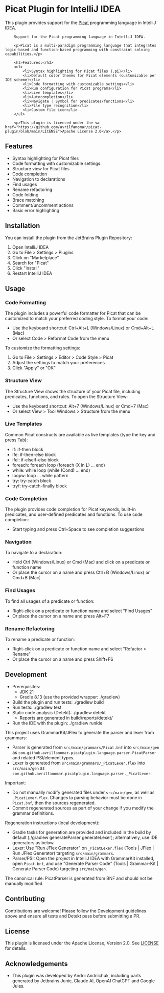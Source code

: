 # Picat Plugin for IntelliJ IDEA

This plugin provides support for the [Picat](http://picat-lang.org/) programming language in IntelliJ IDEA.
<!-- Plugin description -->

        Support for the Picat programming language in IntelliJ IDEA.

        <p>Picat is a multi-paradigm programming language that integrates logic-based and function-based programming with constraint solving capabilities.</p>

        <h3>Features:</h3>
        <ul>
            <li>Syntax highlighting for Picat files (.pi)</li>
            <li>Default color themes for Picat elements (customizable per IDE scheme)</li>
            <li>Code formatting with customizable settings</li>
            <li>Run configuration for Picat programs</li>
            <li>Live templates</li>
            <li>Autocompletion</li>
            <li>Navigate | Symbol for predicates/functions</li>
            <li>File type recognition</li>
            <li>Custom file icon</li>
        </ul>

        <p>This plugin is licensed under the <a href="https://github.com/avrilfanomar/picat-plugin/blob/main/LICENSE">Apache License 2.0</a>.</p>

<!-- Plugin description end -->

## Features

- Syntax highlighting for Picat files
- Code formatting with customizable settings
- Structure view for Picat files
- Code completion
- Navigation to declarations
- Find usages
- Rename refactoring
- Code folding
- Brace matching
- Comment/uncomment actions
- Basic error highlighting

## Installation

You can install the plugin from the JetBrains Plugin Repository:

1. Open IntelliJ IDEA
2. Go to File > Settings > Plugins
3. Click on "Marketplace"
4. Search for "Picat"
5. Click "Install"
6. Restart IntelliJ IDEA

## Usage

### Code Formatting

The plugin includes a powerful code formatter for Picat that can be customized to match your preferred coding style. To
format your code:

- Use the keyboard shortcut: Ctrl+Alt+L (Windows/Linux) or Cmd+Alt+L (Mac)
- Or select Code > Reformat Code from the menu

To customize the formatting settings:

1. Go to File > Settings > Editor > Code Style > Picat
2. Adjust the settings to match your preferences
3. Click "Apply" or "OK"

### Structure View

The Structure View shows the structure of your Picat file, including predicates, functions, and rules. To open the
Structure View:

- Use the keyboard shortcut: Alt+7 (Windows/Linux) or Cmd+7 (Mac)
- Or select View > Tool Windows > Structure from the menu

### Live Templates

Common Picat constructs are available as live templates (type the key and press Tab):

- if: if-then block
- ife: if-then-else block
- ifel: if-elseif-else block
- foreach: foreach loop (foreach (X in L) ... end)
- while: while loop (while (Cond) ... end)
- loopw: loop ... while pattern
- try: try-catch block
- tryf: try-catch-finally block

### Code Completion

The plugin provides code completion for Picat keywords, built-in predicates, and user-defined predicates and functions.
To use code completion:

- Start typing and press Ctrl+Space to see completion suggestions

### Navigation

To navigate to a declaration:

- Hold Ctrl (Windows/Linux) or Cmd (Mac) and click on a predicate or function name
- Or place the cursor on a name and press Ctrl+B (Windows/Linux) or Cmd+B (Mac)

### Find Usages

To find all usages of a predicate or function:

- Right-click on a predicate or function name and select "Find Usages"
- Or place the cursor on a name and press Alt+F7

### Rename Refactoring

To rename a predicate or function:

- Right-click on a predicate or function name and select "Refactor > Rename"
- Or place the cursor on a name and press Shift+F6

## Development

- Prerequisites:
    - JDK 21
    - Gradle 8.13 (use the provided wrapper: ./gradlew)
- Build the plugin and run tests: ./gradlew build
- Run tests: ./gradlew test
- Static code analysis (Detekt): ./gradlew detekt
    - Reports are generated in build/reports/detekt/
- Run the IDE with the plugin: ./gradlew runIde

This project uses GrammarKit/JFlex to generate the parser and lexer from grammars:

- Parser is generated from `src/main/grammars/Picat.bnf` into `src/main/gen` as
  `com.github.avrilfanomar.picatplugin.language.parser.PicatParser` and related PSI/element types.
- Lexer is generated from `src/main/grammars/_PicatLexer.flex` into `src/main/gen` as
  `com.github.avrilfanomar.picatplugin.language.parser._PicatLexer`.

Important:

- Do not manually modify generated files under `src/main/gen`, as well as `_PicatLexer.flex`. Changes to parsing
  behavior must be done in `Picat.bnf`, then the sources regenerated.
- Commit regenerated sources as part of your change if you modify the grammar definitions.

Regeneration instructions (local development):

- Gradle tasks for generation are provided and included in the build by default (./gradlew generateParser
  generateLexer); alternatively, use IDE generators as below.
- Lexer: Use "Run JFlex Generator" on `_PicatLexer.flex` (Tools | JFlex | Run JFlex Generator) targeting
  `src/main/grammars`.
- Parser/PSI: Open the project in IntelliJ IDEA with GrammarKit installed, open `Picat.bnf`, and use "Generate Parser
  Code" (Tools | Grammar-Kit | Generate Parser Code) targeting `src/main/gen`.

The canonical rule: PicatParser is generated from BNF and should not be manually modified.

## Contributing

Contributions are welcome! Please follow the Development guidelines above and ensure all tests and Detekt pass before
submitting a PR.

## License

This plugin is licensed under the Apache License, Version 2.0. See [LICENSE](LICENSE) for details.

## Acknowledgements

- This plugin was developed by Andrii Andriichuk, including parts generated by Jetbrains Junie, Claude AI, OpenAI
  ChatGPT and Google Jules.
